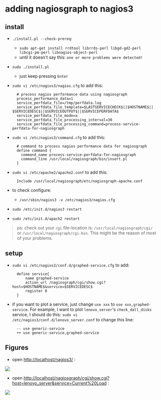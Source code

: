 # adding nagiosgraph to nagios3
## install
- `./install.pl --check-prereq`:
	- `sudo apt-get install rrdtool librrds-perl libgd-gd2-perl libcgi-pm-perl libnagios-object-perl`
	- until it doesn't say this: `one or more problems were detected!`
- `sudo ./install.pl`
	- just keep pressing `Enter`
- `sudo vi /etc/nagios3/nagios.cfg` to add this:

		# process nagios performance data using nagiosgraph		process_performance_data=1		service_perfdata_file=/tmp/perfdata.log		service_perfdata_file_template=$LASTSERVICECHECK$||$HOSTNAME$||		$SERVICEDESC$||$SERVICEOUTPUT$||$SERVICEPERFDATA$		service_perfdata_file_mode=a		service_perfdata_file_processing_interval=30		service_perfdata_file_processing_command=process-service-perfdata-for-nagiosgraph 
		
- `sudo vi /etc/nagios3/command.cfg` to add this:

		# command to process nagios performance data for nagiosgraph		define command { 		  command_name process-service-perfdata-for-nagiosgraph		  command_line /usr/local/nagiosgraph/bin/insert.pl		}
		
- `sudo vi /etc/apache2/apache2.conf` to add this:

		Include /usr/local/nagiosgraph/etc/nagiosgraph-apache.conf
		
- to check configure:
	- `/usr/sbin/nagios3 -v /etc/nagios3/nagios.cfg`
- `sudo /etc/init.d/nagios3 restart`
- `sudo /etc/init.d/apach2 restart`

> ps: check out your `cgi` file-location is: `/usr/local/nagiosgraph/cgi/` or `/usr/local/nagiosgraph/cgi-bin`. This might be the reason of most of your problems.


## setup
- `sudo vi /etc/nagios3/conf.d/graphed-service.cfg` to add:

		define service{
			name graphed-service
			action_url /nagiosgraph/cgi/show.cgi?host=$HOSTNAME$&service=$SERVICEDESC$
			register 0
		}
- if you want to plot a service, just change `use xxx` to `use xxx,graphed-service`. For example, I want to plot `lenovo_server`'s `check_dall_disks` service, I should do this: `sudo vi /etc/nagios3/conf.d/lenovo_server.conf` to change this line:

		-- use generic-service
		++ use generic-service,graphed-service

## Figures
- open <http://localhost/nagios3/> :

![](file:///Users/zhaoshulin/Desktop/Lenovo/monitor-graphed/fig1.png)

- open <http://localhost/nagiosgraph/cgi/show.cgi?host=lenovo_server&service=Current%20Load> :

![](file:///Users/zhaoshulin/Desktop/Lenovo/monitor-graphed/fig2.png)